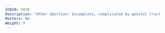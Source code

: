 ```yaml
---
ICD10: O050
Description: "Other abortion: Incomplete, complicated by genital tract and pelvic infection"
Matters: No
Weight: 0
---
```


